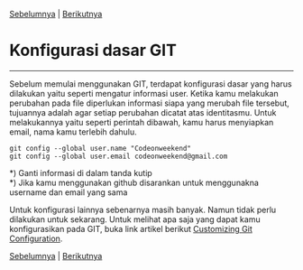 [Sebelumnya](instalasi-git.md) | [Berikutnya](konfigurasi-dasar-git.md)
# Konfigurasi dasar GIT 
***
Sebelum memulai menggunakan GIT, terdapat konfigurasi dasar yang harus dilakukan yaitu seperti mengatur informasi user.
Ketika kamu melakukan perubahan pada file diperlukan informasi siapa yang merubah file tersebut, tujuannya adalah agar setiap perubahan dicatat atas identitasmu. Untuk melakukannya yaitu seperti perintah dibawah, kamu harus menyiapkan email, nama kamu terlebih dahulu.
```console
git config --global user.name "Codeonweekend"
git config --global user.email codeonweekend@gmail.com
```
*) Ganti informasi di dalam tanda kutip  
*) Jika kamu menggunakan github disarankan untuk menggunakna username dan email yang sama

Untuk konfigurasi lainnya sebenarnya masih banyak. Namun tidak perlu dilakukan untuk sekarang. Untuk melihat apa saja yang dapat kamu konfigurasikan pada GIT, buka link artikel berikut [Customizing Git Configuration](https://git-scm.com/book/en/v2/Customizing-Git-Git-Configuration).

[Sebelumnya](instalasi-git.md) | [Berikutnya](konfigurasi-dasar-git.md)